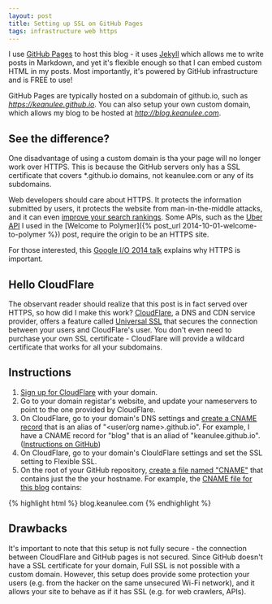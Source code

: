 ```yaml
---
layout: post
title: Setting up SSL on GitHub Pages
tags: infrastructure web https
---
```


<link rel="import" href="/bower_components/paper-button/paper-button.html">

I use [GitHub Pages](https://pages.github.com/) to host this blog - it uses [Jekyll](http://jekyllrb.com/) which allows me to write posts in Markdown, and yet it's flexible enough so that I can embed <paper-button raised>custom HTML</paper-button> in my posts. Most importantly, it's powered by GitHub infrastructure and is FREE to use!

GitHub Pages are typically hosted on a subdomain of github.io, such as _https://keanulee.github.io_. You can also setup your own custom domain, which allows my blog to be hosted at _http://blog.keanulee.com_.

## See the difference?

One disadvantage of using a custom domain is tha your page will no longer work over HTTPS. This is because the GitHub servers only has a SSL certificate that covers *.github.io domains, not keanulee.com or any of its subdomains.

Web developers should care about HTTPS. It protects the information submitted by users, it protects the website from man-in-the-middle attacks, and it can even [improve your search rankings](http://googlewebmastercentral.blogspot.com/2014/08/https-as-ranking-signal.html). Some APIs, such as the [Uber API](https://developer.uber.com/) I used in the [Welcome to Polymer]({% post_url 2014-10-01-welcome-to-polymer %}) post, require the origin to be an HTTPS site.

For those interested, this [Google I/O 2014 talk](https://www.youtube.com/watch?v=cBhZ6S0PFCY) explains why HTTPS is important.

## Hello CloudFlare

The observant reader should realize that this post is in fact served over HTTPS, so how did I make this work? [CloudFlare](https://www.cloudflare.com/), a DNS and CDN service provider, offers a feature called [Universal SSL](https://www.cloudflare.com/ssl) that secures the connection between your users and CloudFlare's user. You don't even need to purchase your own SSL certificate - CloudFlare will provide a wildcard certificate that works for all your subdomains.

## Instructions

1. [Sign up for CloudFlare](https://support.cloudflare.com/hc/en-us/articles/201720164-Sign-up-planning-guide) with your domain.
2. Go to your domain registar's website, and update your nameservers to point to the one provided by CloudFlare.
3. On CloudFlare, go to your domain's DNS settings and [create a CNAME record](https://support.cloudflare.com/hc/en-us/articles/200169046-How-do-I-add-a-CNAME-record-) that is an alias of "<user/org name>.github.io". For example, I have a CNAME record for "blog" that is an aliad of "keanulee.github.io". ([Instructions on GitHub](https://help.github.com/articles/tips-for-configuring-a-cname-record-with-your-dns-provider))
4. On CloudFlare, go to your domain's ClouldFlare settings and set the SSL setting to Flexible SSL.
4. On the root of your GitHub repository, [create a file named "CNAME"](https://help.github.com/articles/adding-a-cname-file-to-your-repository/) that contains just the the your hostname. For example, the [CNAME file for this blog](https://github.com/keanulee/blog/blob/master/CNAME) contains:

{% highlight html %}
blog.keanulee.com
{% endhighlight %}

## Drawbacks

It's important to note that this setup is not fully secure - the connection between CloudFlare and GitHub pages is not secured. Since GitHub doesn't have a SSL certificate for your domain, Full SSL is not possible with a custom domain. However, this setup does provide some protection your users (e.g. from the hacker on the same unsecured Wi-Fi network), and it allows your site to behave as if it has SSL (e.g. for web crawlers, APIs).
